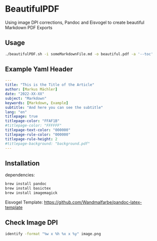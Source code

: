 # BeautifulPDF
Using image DPI corrections, Pandoc and Eisvogel to create beautiful Markdown PDF Exports

## Usage
```bash
./beautifulPDF.sh -i someMarkdownFile.md -o beautiful.pdf -a '--toc'
```

## Example Yaml Header
```yaml
---
title: "This is the Title of the Article"
author: [Markus Mächler]
date: "2022-XX-XX"
subject: "Markdown"
keywords: [Markdown, Example]
subtitle: "And here you can see the subtitle"
lang: "en"
titlepage: true
titlepage-color: "FFAF1B"
#titlepage-color: "FFFFFF"
titlepage-text-color: "000000"
titlepage-rule-color: "000000"
titlepage-rule-height: 2
#titlepage-background: "background.pdf"
---
```

## Installation
dependencies:
```bash
brew install pandoc
brew install basictex
brew install imagemagick
```
Eisvogel Template:
https://github.com/Wandmalfarbe/pandoc-latex-template

## Check Image DPI
```bash
identify -format "%w x %h %x x %y" image.png
```

